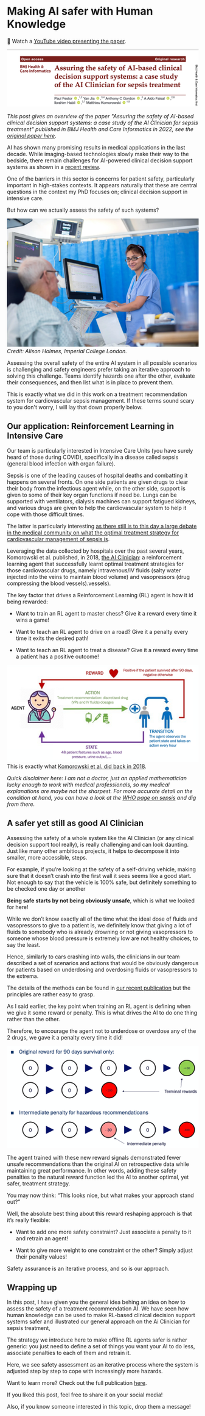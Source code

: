 # Making AI safer with Human Knowledge


🎥 Watch a [YouTube video presenting the paper](https://www.youtube.com/watch?v=hqGMOOOh-zU).


![Publication in BMJ Health and Care Informatics](./visuals/paper_head.png)

_This post gives an overview of_ the _paper "Assuring the safety of AI-based clinical decision support systems: a case study of the AI Clinician for sepsis treatment" published in BMJ Health and Care Informatics in 2022, see the_ [_original paper here_](https://informatics.bmj.com/content/bmjhci/29/1/e100549.full.pdf)_._


AI has shown many promising results in medical applications in the last decade. While imaging-based technologies slowly make their way to the bedside, there remain challenges for AI-powered clinical decision support systems as shown in a [recent review](https://link.springer.com/article/10.1007/s00134-021-06446-7).

One of the barriers in this sector is concerns for patient safety, particularly important in high-stakes contexts. It appears naturally that these are central questions in the context my PhD focuses on; clinical decision support in intensive care.

But how can we actually assess the safety of such systems?

![Stork image of an intensive care unit](./visuals/icu_stock.png)
_Credit: Alison Holmes, Imperial College London._

Assessing the overall safety of the entire AI system in all possible scenarios is challenging and safety engineers prefer taking an iterative approach to solving this challenge. Teams identify hazards one after the other, evaluate their consequences, and then list what is in place to prevent them.

This is exactly what we did in this work on a treatment recommendation system for cardiovascular sepsis management. If these terms sound scary to you don't worry, I will lay that down properly below.

## Our application: Reinforcement Learning in Intensive Care

Our team is particularly interested in Intensive Care Units (you have surely heard of those during COVID), specifically in a disease called sepsis (general blood infection with organ failure).

Sepsis is one of the leading causes of hospital deaths and combatting it happens on several fronts. On one side patients are given drugs to clear their body from the infectious agent while, on the other side, support is given to some of their key organ functions if need be. Lungs can be supported with ventilators, dialysis machines can support fatigued kidneys, and various drugs are given to help the cardiovascular system to help it cope with those difficult times.

The latter is particularly interesting [as there still is to this day a large debate in the medical community on what the optimal treatment strategy for cardiovascular management of sepsis is](https://journals.lww.com/ccmjournal/Fulltext/2021/04000/The_Surviving_Sepsis_Campaign__Fluid_Resuscitation.6.aspx).

Leveraging the data collected by hospitals over the past several years, Komorowski et al. published, in 2018, [the AI Clinician](https://www.nature.com/articles/s41591-018-0213-5): a reinforcement learning agent that successfully learnt optimal treatment strategies for those cardiovascular drugs, namely intravenous/IV fluids (salty water injected into the veins to maintain blood volume) and vasopressors (drug compressing the blood vessels).vessels).

The key factor that drives a Reinforcement Learning (RL) agent is how it id being rewarded:

- Want to train an RL agent to master chess? Give it a reward every time it wins a game!
    
- Want to teach an RL agent to drive on a road? Give it a penalty every time it exits the desired path!
    
- Want to teach an RL agent to treat a disease? Give it a reward every time a patient has a positive outcome!
    
![Sketch of the AI Clinician algorithm by Komorowski et. al, 2018](./visuals/AIC_sketch.png)
This is exactly what [Komorowski et al. did back in 2018](https://www.nature.com/articles/s41591-018-0213-5).

_Quick disclaimer here: I am not a doctor, just an applied mathematician lucky enough to work with medical professionals, so my medical explanations are maybe not the sharpest. For more accurate detail on the condition at hand, you can have a look at the_ [_WHO page on sepsis_](https://www.who.int/news-room/fact-sheets/detail/sepsis) _and dig from there._

## A safer yet still as good AI Clinician

Assessing the safety of a whole system like the AI Clinician (or any clinical decision support tool really), is really challenging and can look daunting. Just like many other ambitious projects, it helps to decompose it into smaller, more accessible, steps.

For example, if you’re looking at the safety of a self-driving vehicle, making sure that it doesn’t crash into the first wall it sees seems like a good start. Not enough to say that the vehicle is 100% safe, but definitely something to be checked one day or another

**Being safe starts by not being obviously unsafe**, which is what we looked for here!

While we don’t know exactly all of the time what the ideal dose of fluids and vasopressors to give to a patient is, we definitely know that giving a lot of fluids to somebody who is already drowning or not giving vasopressors to someone whose blood pressure is extremely low are not healthy choices, to say the least.

Hence, similarly to cars crashing into walls, the clinicians in our team described a set of scenarios and actions that would be obviously dangerous for patients based on underdosing and overdosing fluids or vasopressors to the extrema.

The details of the methods can be found in [our recent publication](https://informatics.bmj.com/content/29/1/e100549) but the principles are rather easy to grasp.

As I said earlier, the key point when training an RL agent is defining when we give it some reward or penalty. This is what drives the AI to do one thing rather than the other.

Therefore, to encourage the agent not to underdose or overdose any of the 2 drugs, we gave it a penalty every time it did!

![Sketch of intermediate reward signals](./visuals/reward_sketch.png)

The agent trained with these new reward signals demonstrated fewer unsafe recommendations than the original AI on retrospective data while maintaining great performance. In other words, adding these safety penalties to the natural reward function led the AI to another optimal, yet safer, treatment strategy.

You may now think: “This looks nice, but what makes your approach stand out?”

Well, the absolute best thing about this reward reshaping approach is that it’s really flexible:

- Want to add one more safety constraint? Just associate a penalty to it and retrain an agent!
    
- Want to give more weight to one constraint or the other? Simply adjust their penalty values!
    

Safety assurance is an iterative process, and so is our approach.

## Wrapping up

In this post, I have given you the general idea behing an idea on how to assess the safety of a treatment recommendation AI. We have seen how human knowledge can be used to make RL-based clinical decision support systems safer and illustrated our general approach on the Ai Clinician for sepsis treatment,

The strategy we introduce here to make offline RL agents safer is rather generic: you just need to define a set of things you want your AI to do less, associate penalties to each of them and retrain it.

Here, we see safety assessment as an iterative process where the system is adjusted step by step to cope with increasingly more hazards.

Want to learn more? Check out the full publication [here](https://informatics.bmj.com/content/29/1/e100549).

If you liked this post, feel free to share it on your social media!

Also, if you know someone interested in this topic, drop them a message!
